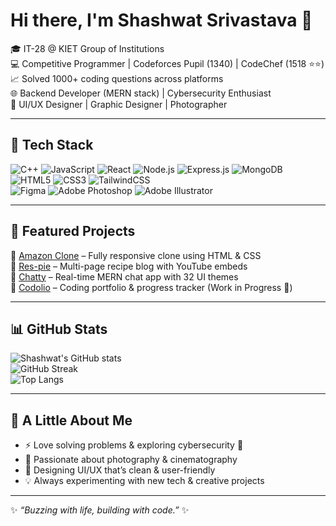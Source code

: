 # Hi there, I'm Shashwat Srivastava 👋  

🎓 IT-28 @ KIET Group of Institutions  
💻 Competitive Programmer | Codeforces Pupil (1340) | CodeChef (1518 ⭐⭐)  
📈 Solved 1000+ coding questions across platforms  
🌐 Backend Developer (MERN stack) | Cybersecurity Enthusiast  
🎨 UI/UX Designer | Graphic Designer | Photographer  

---

## 🚀 Tech Stack  

![C++](https://img.shields.io/badge/C++-00599C?style=for-the-badge&logo=cplusplus&logoColor=white)
![JavaScript](https://img.shields.io/badge/JavaScript-323330?style=for-the-badge&logo=javascript&logoColor=F7DF1E)
![React](https://img.shields.io/badge/React-20232A?style=for-the-badge&logo=react&logoColor=61DAFB)
![Node.js](https://img.shields.io/badge/Node.js-339933?style=for-the-badge&logo=nodedotjs&logoColor=white)
![Express.js](https://img.shields.io/badge/Express.js-000000?style=for-the-badge&logo=express&logoColor=white)
![MongoDB](https://img.shields.io/badge/MongoDB-4EA94B?style=for-the-badge&logo=mongodb&logoColor=white)  
![HTML5](https://img.shields.io/badge/HTML5-E34F26?style=for-the-badge&logo=html5&logoColor=white)
![CSS3](https://img.shields.io/badge/CSS3-1572B6?style=for-the-badge&logo=css3&logoColor=white)
![TailwindCSS](https://img.shields.io/badge/Tailwind_CSS-38B2AC?style=for-the-badge&logo=tailwind-css&logoColor=white)  
![Figma](https://img.shields.io/badge/Figma-F24E1E?style=for-the-badge&logo=figma&logoColor=white)
![Adobe Photoshop](https://img.shields.io/badge/Adobe%20Photoshop-31A8FF?style=for-the-badge&logo=Adobe%20Photoshop&logoColor=white)
![Adobe Illustrator](https://img.shields.io/badge/Adobe%20Illustrator-FF9A00?style=for-the-badge&logo=adobeillustrator&logoColor=white)

---

## 🌟 Featured Projects  

🔗 [Amazon Clone](https://github.com/Shashwatyarr/Amazon-Clone) – Fully responsive clone using HTML & CSS  
🔗 [Res-pie](https://github.com/Shashwatyarr/Res-pie) – Multi-page recipe blog with YouTube embeds  
🔗 [Chatty](https://github.com/Shashwatyarr/Chatty) – Real-time MERN chat app with 32 UI themes  
🔗 [Codolio](#) – Coding portfolio & progress tracker (Work in Progress 🚧)

---

## 📊 GitHub Stats  

![Shashwat's GitHub stats](https://github-readme-stats.vercel.app/api?username=Shashwatyarr&show_icons=true&theme=radical)  
![GitHub Streak](https://streak-stats.demolab.com?user=Shashwatyarr&theme=radical)  
![Top Langs](https://github-readme-stats.vercel.app/api/top-langs/?username=Shashwatyarr&layout=compact&theme=radical)

---

## 🌱 A Little About Me  
- ⚡ Love solving problems & exploring cybersecurity 🔐  
- 🎥 Passionate about photography & cinematography  
- 🎨 Designing UI/UX that’s clean & user-friendly  
- 💡 Always experimenting with new tech & creative projects  

---

✨ *“Buzzing with life, building with code.”* ✨  

